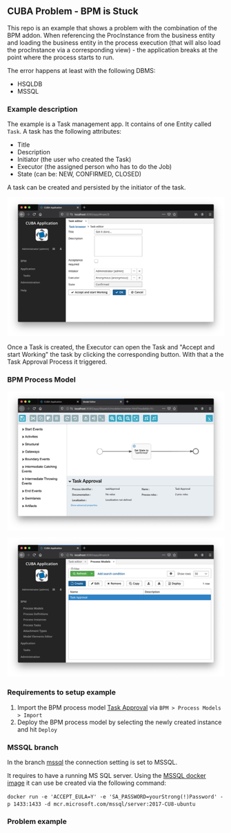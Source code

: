 ## CUBA Problem - BPM is Stuck

This repo is an example that shows a problem with the combination of the BPM addon. When referencing the ProcInstance from the business entity and loading the business entity in the process execution (that will also load the procInstance via a corresponding view) - the application breaks at the point where the process starts to run.

The error happens at least with the following DBMS:

* HSQLDB
* MSSQL


### Example description

The example is a Task management app. It contains of one Entity called `Task`. A task has the following attributes:

* Title
* Description
* Initiator (the user who created the Task)
* Executor (the assigned person who has to do the Job)
* State (can be: NEW, CONFIRMED, CLOSED)


A task can be created and persisted by the initiator of the task. 

![Task Details](https://github.com/mariodavid/cuba-problem-bpm-mssql/blob/master/img/task-details.png)

Once a Task is created, the Executor can open the Task and "Accept and start Working" the task by clicking the
corresponding button. With that a the Task Approval Process it triggered.  

### BPM Process Model

![BPM Process Model](https://github.com/mariodavid/cuba-problem-bpm-mssql/blob/master/img/bpm-process-model.png)

![Deployed Process Model](https://github.com/mariodavid/cuba-problem-bpm-mssql/blob/master/img/deployed-process-models.png)


### Requirements to setup example

1. Import the BPM process model [Task Approval](https://github.com/mariodavid/cuba-problem-bpm-mssql/blob/master/bpm-process-models/Task%20Approval.json) via `BPM > Process Models > Import`
2. Deploy the BPM process model by selecting the newly created instance and hit `Deploy`



### MSSQL branch

In the branch [mssql](https://github.com/mariodavid/cuba-problem-bpm-mssql/tree/mssql) the connection setting is set to
MSSQL.

It requires to have a running MS SQL server. Using the [MSSQL docker image](https://hub.docker.com/_/microsoft-mssql-server) 
it can use be created via the following command:

`docker run -e 'ACCEPT_EULA=Y' -e 'SA_PASSWORD=yourStrong(!)Password' -p 1433:1433 -d mcr.microsoft.com/mssql/server:2017-CU8-ubuntu`


### Problem example



